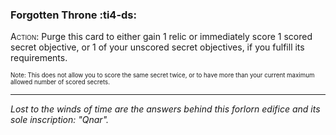 ### **Forgotten Throne** :ti4-ds:

<span style="font-variant:small-caps;">Action</span>: Purge this card to either gain 1 relic or immediately score 1 scored secret objective, or 1 of your unscored secret objectives, if you fulfill its requirements.

<sup><sub>Note: This does not allow you to score the same secret twice, or to have more than your current maximum allowed number of scored secrets.</sub></sup>

---

*Lost to the winds of time are the answers behind this forlorn edifice and its sole inscription: "Qnar".*
